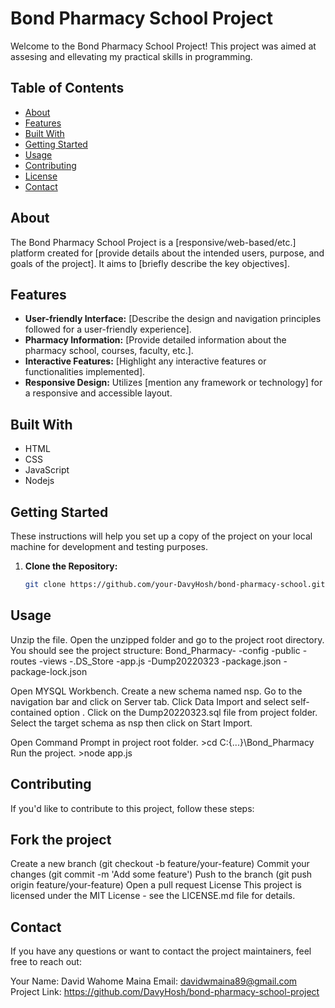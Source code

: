 # Bond Pharmacy School Project

Welcome to the Bond Pharmacy School Project! This project was aimed at assesing and ellevating my practical skills in programming.

## Table of Contents

- [About](#about)
- [Features](#features)
- [Built With](#built-with)
- [Getting Started](#getting-started)
- [Usage](#usage)
- [Contributing](#contributing)
- [License](#license)
- [Contact](#contact)

## About

The Bond Pharmacy School Project is a [responsive/web-based/etc.] platform created for [provide details about the intended users, purpose, and goals of the project]. It aims to [briefly describe the key objectives].

## Features

- **User-friendly Interface:** [Describe the design and navigation principles followed for a user-friendly experience].
- **Pharmacy Information:** [Provide detailed information about the pharmacy school, courses, faculty, etc.].
- **Interactive Features:** [Highlight any interactive features or functionalities implemented].
- **Responsive Design:** Utilizes [mention any framework or technology] for a responsive and accessible layout.

## Built With

- HTML
- CSS
- JavaScript
- Nodejs

## Getting Started

These instructions will help you set up a copy of the project on your local machine for development and testing purposes.

1. **Clone the Repository:**

   ```bash
   git clone https://github.com/your-DavyHosh/bond-pharmacy-school.git

## Usage

Unzip the file.
Open the unzipped folder and go to the project root directory.
You should see the project structure:
    Bond_Pharmacy-
        -config
        -public
        -routes
        -views
        -.DS_Store
        -app.js
        -Dump20220323
        -package.json
        -package-lock.json

Open MYSQL Workbench.
Create a new schema named nsp.
Go to the navigation bar and click on Server tab.
Click Data Import and select self-contained option .
Click on the Dump20220323.sql file from project folder.
Select the target schema as nsp then click on Start Import.

Open Command Prompt in project root folder.
    >cd C:\{...}\Bond_Pharmacy
Run the project.
    >node app.js

## Contributing

If you'd like to contribute to this project, follow these steps:

## Fork the project

Create a new branch (git checkout -b feature/your-feature)
Commit your changes (git commit -m 'Add some feature')
Push to the branch (git push origin feature/your-feature)
Open a pull request
License
This project is licensed under the MIT License - see the LICENSE.md file for details.

## Contact

If you have any questions or want to contact the project maintainers, feel free to reach out:

Your Name: David Wahome Maina
Email: davidwmaina89@gmail.com
Project Link: https://github.com/DavyHosh/bond-pharmacy-school-project